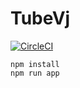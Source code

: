 # TubeVj

[![CircleCI](https://circleci.com/gh/otiai10/TubeVj.svg?style=svg)](https://circleci.com/gh/otiai10/TubeVj)

```
npm install
npm run app
```